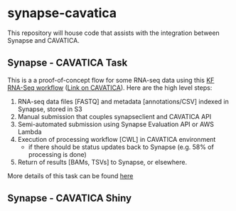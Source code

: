 # synapse-cavatica
This repository will house code that assists with the integration between Synapse and CAVATICA.


## Synapse - CAVATICA Task
This is a a proof-of-concept flow for some RNA-seq data using this [KF RNA-Seq workflow](https://github.com/kids-first/kf-rnaseq-workflow) ([Link on CAVATICA](https://cavatica.sbgenomics.com/public/apps#cavatica/apps-publisher/kfdrc-rnaseq-workflow/)). Here are the high level steps:

1. RNA-seq data files [FASTQ] and metadata [annotations/CSV] indexed in Synapse, stored in S3
1. Manual submission that couples synapseclient and CAVATICA API
1. Semi-automated submission using Synapse Evaluation API or AWS Lambda
1. Execution of processing workflow [CWL] in CAVATICA environment
    - if there should be status updates back to Synapse (e.g. 58% of processing is done)
1. Return of results [BAMs, TSVs] to Synapse, or elsewhere.

More details of this task can be found [here](https://github.com/include-dcc/stwg-issue-tracking/issues/7)

## Synapse - CAVATICA Shiny